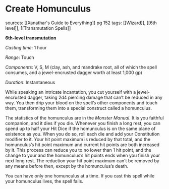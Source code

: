 # Create Homunculus
sources: [[Xanathar's Guide to Everything]] pg 152
tags: [[Wizard]], [[6th level]], [[Transmutation Spells]]

**6th-level transmutation**

*Casting time*: 1 hour

*Range*: Touch

*Components*: V, S, M (clay, ash, and mandrake root, all of which the spell consumes, and a jewel-encrusted dagger worth at least 1,000 gp)

*Duration*: Instantaneous

While speaking an intricate incantation, you cut yourself with a jewel-encrusted dagger, taking 2d4 piercing damage that can’t be reduced in any way. You then drip your blood on the spell’s other components and touch them, transforming them into a special construct called a homunculus.

The statistics of the homunculus are in the *Monster Manual*. It is you faithful companion, and it dies if you die. Whenever you finish a long rest, you can spend up to half your Hit Dice if the homunculus is on the same plane of existence as you. When you do so, roll each die and add your Constitution modifier to it. Your hit point maximum is reduced by that total, and the homunculus’s hit point maximum and current hit points are both increased by it. This process can reduce you to no lower than 1 hit point, and the change to your and the homunculus’s hit points ends when you finish your next long rest. The reduction your hit point maximum can’t be removed by any means before then, except by the homunculus’s death.

You can have only one homunculus at a time. If you cast this spell while your homunculus lives, the spell fails.

